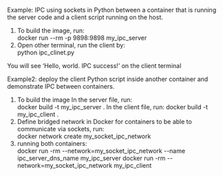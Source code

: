Example: IPC using sockets in Python between a container that is running the server code and a client script running on the host.
1. To build the image, run:  
docker run --rm -p 9898:9898 my_ipc_server
2. Open other terminal, run the client by:  
python ipc_clinet.py  

You will see ‘Hello, world. IPC success!’ on the client terminal  

Example2: deploy the client Python script inside another container and demonstrate IPC between containers.  
1. To build the image
   In the server file, run:  
   docker build -t my_ipc_server .
   In the client file, run:
   docker build -t my_ipc_client .
2. Define bridged network in Docker for containers to be able to communicate via sockets, run:  
   docker network create my_socket_ipc_network
3. running both containers:  
   docker run -rm --network=my_socket_ipc_network --name ipc_server_dns_name my_ipc_server
   docker run -rm --network=my_socket_ipc_network my_ipc_client
